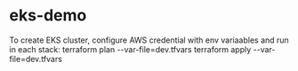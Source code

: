 # eks-demo
To create EKS cluster, configure AWS credential with env variaables and run in each stack:
terraform plan --var-file=dev.tfvars
terraform apply --var-file=dev.tfvars
